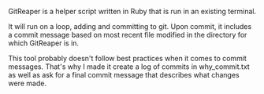 GitReaper is a helper script written in Ruby that is run in an existing terminal.

It will run on a loop, adding and committing to git. Upon commit, it includes a commit message based on most recent file modified in the directory for which GitReaper is in.

This tool probably doesn't follow best practices when it comes to commit messages. That's why I made it create a log of commits in why_commit.txt as well as ask for a final commit message that describes what changes were made.